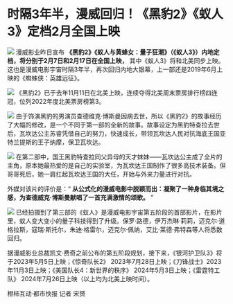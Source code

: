 # 时隔3年半，漫威回归！《黑豹2》《蚁人3》定档2月全国上映

![](https://inews.gtimg.com/newsapp_bt/0/15616315008/1000)
漫威影业昨日宣布 **《黑豹2》《蚁人与黄蜂女：量子狂潮》（《蚁人3》）内地定档，将分别于2月7日和2月17日在全国上映，**
其中《蚁人3》将和北美同步上映。这也是漫威电影宇宙时隔3年半，再次回归内地大银幕，上一部还是2019年6月上映的《蜘蛛侠：英雄远征》。

![](https://inews.gtimg.com/newsapp_bt/0/15616315013/1000)
《黑豹2》已于去年11月11日在北美上映，连续夺得北美周末票房排行榜四连冠，位列2022年度北美票房榜第3。

![](https://inews.gtimg.com/newsapp_bt/0/15616315075/1000)
由于饰演黑豹的男演员查德维克·博斯曼因病去世，所以《黑豹2》的故事经历了大幅的修改，是一个不同于第一部的全新的故事。故事设定为黑豹特查拉去世后，瓦坎达公主苏睿凭借自己的努力，快速成长，带领瓦坎达人民对抗海底王国亚特兰提斯的王子纳摩，保卫瓦坎达。

![](https://inews.gtimg.com/newsapp_bt/0/15616315077/1000)
在第二部中，国王黑豹特查拉同父异母的天才妹妹——瓦坎达公主成了全片的主角，原本她最热爱的是自己的实验室，为瓦坎达王国制作了很多高技术装备。但哥哥死后，她一肩扛起瓦坎达王国的大任，开始与外来力量进行对抗。

外媒对该片的评价是：“ **从公式化的漫威电影中脱颖而出：凝聚了一种身临其境之感，为查德威克·博斯曼献唱了一首充满激情的颂歌。** ”

![](https://inews.gtimg.com/newsapp_bt/0/15616315080/1000)
已经拍摄到了第三部的《蚁人》是漫威电影宇宙第五阶段的首部影片，在影片里，蚁人变大变小的量子科技得到了升级。保罗·路德，伊万杰琳·莉莉，迈克尔·道格拉斯，寇瑞·斯托尔，朱迪·格雷尔，迈克尔·佩纳，艾比·莱德·弗特森等人将悉数回归。

据漫威影业总裁凯文·费奇之前公布的第五阶段规划，接下来，《银河护卫队3》将于2023年5月5日上映；《惊奇队长2》
2023年7月28日上映；《刀锋战士》2023年11月3日上映；《美国队长4：新世界的秩序》 2024年5月3日上映；《雷霆特工队》
2024年7月26日上映（以上均为北美上映时间）。

橙柿互动·都市快报 记者 宋赟

